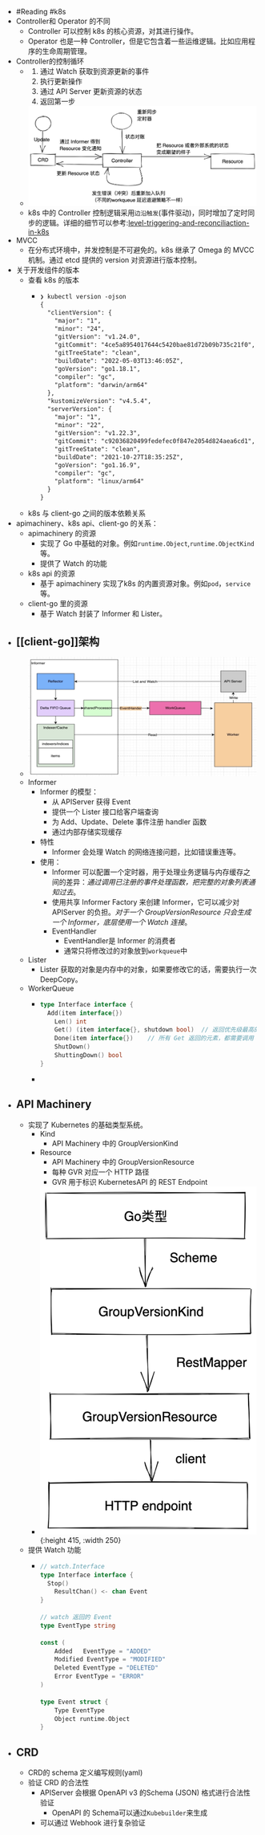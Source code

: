- #Reading #k8s
- Controller和 Operator 的不同
	- Controller 可以控制 k8s 的核心资源，对其进行操作。
	- Operator 也是一种 Controller，但是它包含着一些运维逻辑。比如应用程序的生命周期管理。
- Controller的控制循环
	- 1. 通过 Watch 获取到资源更新的事件
	  2. 执行更新操作
	  3. 通过 API Server 更新资源的状态
	  4. 返回第一步
	- ![control loop](https://raw.githubusercontent.com/stillfox-lee/image/main/picgo/20220711225136.png)
	- k8s 中的 Controller 控制逻辑采用`边沿触发`(事件驱动)，同时增加了定时同步的逻辑。详细的细节可以参考:[level-triggering-and-reconciliaction-in-k8s](https://hackernoon.com/level-triggering-and-reconciliation-in-kubernetes-1f17fe30333d)
- MVCC
	- 在分布式环境中，并发控制是不可避免的。k8s 继承了 Omega 的 MVCC 机制。通过 etcd 提供的 version 对资源进行版本控制。
- 关于开发组件的版本
	- 查看 k8s 的版本
		- ```
		  ❯ kubectl version -ojson
		  {
		    "clientVersion": {
		      "major": "1",
		      "minor": "24",
		      "gitVersion": "v1.24.0",
		      "gitCommit": "4ce5a8954017644c5420bae81d72b09b735c21f0",
		      "gitTreeState": "clean",
		      "buildDate": "2022-05-03T13:46:05Z",
		      "goVersion": "go1.18.1",
		      "compiler": "gc",
		      "platform": "darwin/arm64"
		    },
		    "kustomizeVersion": "v4.5.4",
		    "serverVersion": {
		      "major": "1",
		      "minor": "22",
		      "gitVersion": "v1.22.3",
		      "gitCommit": "c92036820499fedefec0f847e2054d824aea6cd1",
		      "gitTreeState": "clean",
		      "buildDate": "2021-10-27T18:35:25Z",
		      "goVersion": "go1.16.9",
		      "compiler": "gc",
		      "platform": "linux/arm64"
		    }
		  }
		  ```
	- k8s 与 client-go 之间的版本依赖关系
- apimachinery、k8s api、client-go 的关系：
	- apimachinery 的资源
		- 实现了 Go 中基础的对象。例如`runtime.Object`,`runtime.ObjectKind`等。
		- 提供了 Watch 的功能
	- k8s api 的资源
		- 基于 apimachinery 实现了k8s 的内置资源对象。例如`pod`，`service`等。
	- client-go 里的资源
		- 基于 Watch 封装了 Informer 和 Lister。
- ## [[client-go]]架构
	- ![architecture](https://raw.githubusercontent.com/stillfox-lee/image/main/picgo/20220713001120.png)
	- Informer
		- Informer 的模型：
			- 从 APIServer 获得 Event
			- 提供一个 Lister 接口给客户端查询
			- 为 Add、Update、Delete 事件注册 handler 函数
			- 通过内部存储实现缓存
		- 特性
			- Informer 会处理 Watch 的网络连接问题，比如错误重连等。
		- 使用：
			- Informer 可以配置一个定时器，用于处理业务逻辑与内存缓存之间的差异：*通过调用已注册的事件处理函数，把完整的对象列表通知过去*。
			- 使用共享 Informer Factory 来创建 Informer，它可以减少对 APIServer 的负担。*对于一个 GroupVersionResource 只会生成一个 Informer，底层使用一个 Watch 连接*。
			- EventHandler
				- EventHandler是 Informer 的消费者
				- 通常只将修改过的对象放到`workqueue`中
	- Lister
		- Lister 获取的对象是内存中的对象，如果要修改它的话，需要执行一次 DeepCopy。
	- WorkerQueue
		- ```go
		  type Interface interface {
		  	Add(item interface{})
		      Len() int
		      Get() (item interface{}, shutdown bool)  // 返回优先级最高的元素，会 block
		      Done(item interface{})	// 所有 Get 返回的元素，都需要调用 Done重新放回队列。
		      ShutDown()
		      ShuttingDown() bool
		  }
		  ```
		-
- ## API Machinery
	- 实现了 Kubernetes 的基础类型系统。
		- Kind
			- API Machinery 中的 GroupVersionKind
		- Resource
			- API Machinery 中的 GroupVersionResource
			- 每种 GVR 对应一个 HTTP 路径
			- GVR 用于标识 KubernetesAPI 的 REST Endpoint
		- ![transfer](https://raw.githubusercontent.com/stillfox-lee/image/main/picgo/20220712193706.png){:height 415, :width 250}
	- 提供 Watch 功能
		- ```go
		  // watch.Interface
		  type Interface interface {
		  	Stop()
		      ResultChan() <- chan Event
		  }
		  
		  // watch 返回的 Event
		  type EventType string
		  
		  const (
		      Added   EventType = "ADDED"
		      Modified EventType = "MODIFIED"
		      Deleted EventType = "DELETED"
		      Error EventType = "ERROR"
		  )
		  
		  type Event struct {
		      Type EventType
		      Object runtime.Object
		  }
		  ```
- ## CRD
	- CRD的 schema 定义编写规则(yaml)
	- 验证 CRD 的合法性
		- APIServer 会根据 OpenAPI v3 的Schema (JSON) 格式进行合法性验证
			- OpenAPI 的 Schema可以通过`Kubebuilder`来生成
		- 可以通过 Webhook 进行复杂验证